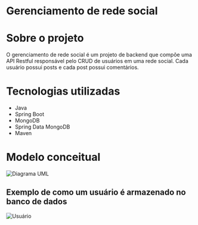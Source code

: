 # Gerenciamento de rede social


# Sobre o projeto

O gerenciamento de rede social é um projeto de backend que compõe uma API Restful responsável pelo CRUD de usuários em uma rede social. Cada usuário possui posts e cada post possui comentários.

# Tecnologias utilizadas

- Java
- Spring Boot
- MongoDB
- Spring Data MongoDB
- Maven

# Modelo conceitual

![Diagrama UML](https://github.com/danilo-maia/Assets/blob/main/Diagrama%20UML.png)

## Exemplo de como um usuário é armazenado no banco de dados

![Usuário](https://github.com/danilo-maia/Assets/blob/main/Usu%C3%A1rio.png)
